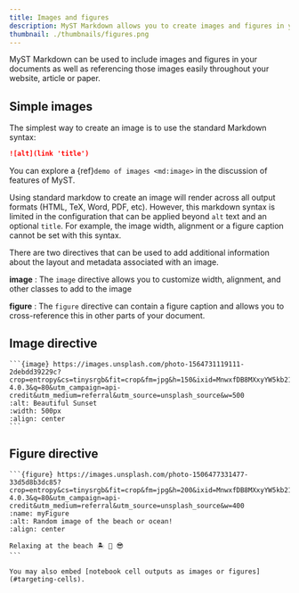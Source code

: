 ```yaml
---
title: Images and figures
description: MyST Markdown allows you to create images and figures in your documents, including cross-referencing content throughout your pages.
thumbnail: ./thumbnails/figures.png
---
```


MyST Markdown can be used to include images and figures in your documents as well as referencing those images easily throughout your website, article or paper.

## Simple images

The simplest way to create an image is to use the standard Markdown syntax:

```md
![alt](link 'title')
```

You can explore a {ref}`demo of images <md:image>` in the discussion of [](./commonmark.md) features of MyST.

Using standard markdow to create an image will render across all output formats (HTML, TeX, Word, PDF, etc). However, this markdown syntax is limited in the configuration that can be applied beyond `alt` text and an optional `title`. For example, the image width, alignment or a figure caption cannot be set with this syntax.

There are two directives that can be used to add additional information about the layout and metadata associated with an image.

**image**
: The `image` directive allows you to customize width, alignment, and other classes to add to the image

**figure**
: The `figure` directive can contain a figure caption and allows you to cross-reference this in other parts of your document.

## Image directive

````{myst}
```{image} https://images.unsplash.com/photo-1564731119111-2debdd39229c?crop=entropy&cs=tinysrgb&fit=crop&fm=jpg&h=150&ixid=MnwxfDB8MXxyYW5kb218MHx8c3Vuc2V0fHx8fHx8MTY3NjgzNDAzNg&ixlib=rb-4.0.3&q=80&utm_campaign=api-credit&utm_medium=referral&utm_source=unsplash_source&w=500
:alt: Beautiful Sunset
:width: 500px
:align: center
```
````

## Figure directive

````{myst}
```{figure} https://images.unsplash.com/photo-1506477331477-33d5d8b3dc85?crop=entropy&cs=tinysrgb&fit=crop&fm=jpg&h=200&ixid=MnwxfDB8MXxyYW5kb218MHx8YmVhY2gsb2NlYW58fHx8fHwxNjc2ODM0MTMy&ixlib=rb-4.0.3&q=80&utm_campaign=api-credit&utm_medium=referral&utm_source=unsplash_source&w=400
:name: myFigure
:alt: Random image of the beach or ocean!
:align: center

Relaxing at the beach 🏝 🌊 😎
```
````

```{note}
You may also embed [notebook cell outputs as images or figures](#targeting-cells).
```
